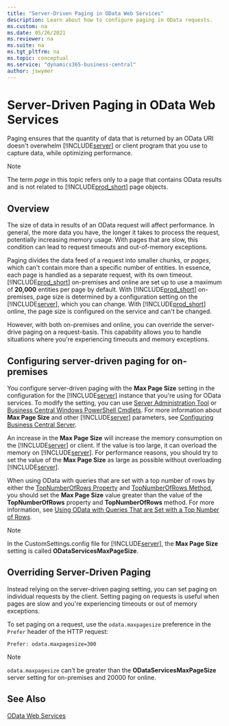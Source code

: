 ```yaml
---
title: "Server-Driven Paging in OData Web Services"
description: Learn about how to configure paging in OData requests.
ms.custom: na
ms.date: 05/26/2021
ms.reviewer: na
ms.suite: na
ms.tgt_pltfrm: na
ms.topic: conceptual
ms.service: "dynamics365-business-central"
author: jswymer
---
```

# Server-Driven Paging in OData Web Services

Paging ensures that the quantity of data that is returned by an OData URI doesn't overwhelm [!INCLUDE[server](../developer/includes/server.md)] or client program that you use to capture data, while optimizing performance.  
  
> [!NOTE]
> The term *page* in this topic refers only to a page that contains OData results and is not related to [!INCLUDE[prod_short](../developer/includes/prod_short.md)] page objects.

## Overview

The size of data in results of an OData request will affect performance. In general, the more data you have, the longer it takes to process the request, potentially increasing memory usage. With pages that are slow, this condition can lead to request timeouts and out-of-memory exceptions.

Paging divides the data feed of a request into smaller chunks, or *pages*, which can't contain more than a specific number of entities. In essence, each page is handled as a separate request, with its own timeout. [!INCLUDE[prod_short](../developer/includes/prod_short.md)] on-premises and online are set up to use a maximum of **20,000** entities per page by default. With [!INCLUDE[prod_short](../developer/includes/prod_short.md)] on-premises, page size is determined by a configuration setting on the [!INCLUDE[server](../developer/includes/server.md)], which you can change. With [!INCLUDE[prod_short](../developer/includes/prod_short.md)] online, the page size is configured on the service and can't be changed.

However, with both on-premises and online, you can override the server-drive paging on a request-basis. This capability allows you to handle situations where you're experiencing timeouts and memory exceptions.

## Configuring server-driven paging for on-premises

You configure server-driven paging with the **Max Page Size** setting in the configuration for the [!INCLUDE[server](../developer/includes/server.md)] instance that you're using for OData services. To modify the setting, you can use [Server Administration Tool](../administration/administration-tool.md) or [Business Central Windows PowerShell Cmdlets](/powershell/business-central/overview). For more information about **Max Page Size** and other [!INCLUDE[server](../developer/includes/server.md)] parameters, see [Configuring Business Central Server](../administration/configure-server-instance.md).  
  
An increase in the **Max Page Size** will increase the memory consumption on the [!INCLUDE[server](../developer/includes/server.md)] or client. If the value is too large, it can overload the memory on [!INCLUDE[server](../developer/includes/server.md)]. For performance reasons, you should try to set the value of the **Max Page Size** as large as possible without overloading [!INCLUDE[server](../developer/includes/server.md)].
  
When using OData with queries that are set with a top number of rows by either the [TopNumberOfRows Property](../developer/properties/devenv-TopNumberOfRows-Property.md) and [TopNumberOfRows Method](../developer/methods-auto/query/queryinstance-topnumberofrows-method.md), you should set the **Max Page Size** value greater than the value of the **TopNumberOfRows** property and **TopNumberOfRows** method. For more information, see [Using OData with Queries That are Set with a Top Number of Rows](use-odata-with-queries-set-with-top-number-of-rows.md).  
  
> [!NOTE] 
> In the CustomSettings.config file for [!INCLUDE[server](../developer/includes/server.md)], the **Max Page Size** setting is called **ODataServicesMaxPageSize**.  

## Overriding Server-Driven Paging 

Instead relying on the server-driven paging setting, you can set paging on individual requests by the client. Setting paging on requests is useful when pages are slow and you're experiencing timeouts or out of memory exceptions.

To set paging on a request, use the `odata.maxpagesize` preference in the `Prefer` header of the HTTP request:

```HTTP
Prefer: odata.maxpagesize=300
```

> [!NOTE]
> `odata.maxpagesize` can't be greater than the **ODataServicesMaxPageSize** server setting for on-premises and 20000 for online.
  
## See Also

[OData Web Services](OData-Web-Services.md)